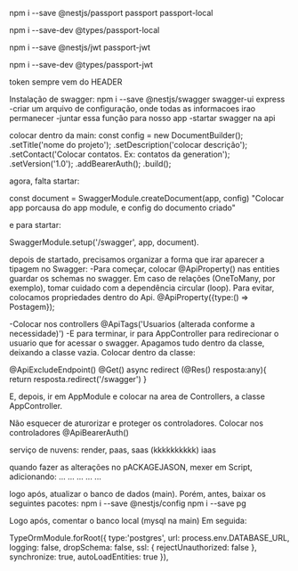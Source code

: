 npm i --save @nestjs/passport passport passport-local

npm i --save-dev @types/passport-local

npm i --save @nestjs/jwt passport-jwt

npm i --save-dev @types/passport-jwt

token sempre vem do HEADER

Instalação de swagger: npm i --save @nestjs/swagger swagger-ui express
-criar um arquivo de configuração, onde todas as informacoes irao permanecer
-juntar essa função para nosso app
-startar swagger na api

colocar dentro da main: 
const config = new DocumentBuilder();
.setTitle('nome do projeto');
.setDescription('colocar descrição');
.setContact('Colocar contatos. Ex: contatos da generation');
.setVersion('1.0');
.addBearerAuth();
.build();

agora, falta startar:

const document = SwaggerModule.createDocument(app, config) "Colocar app porcausa do app module, e config do documento criado"

e para startar:

SwaggerModule.setup('/swagger', app, document).

depois de startado, precisamos organizar a forma que irar aparecer a tipagem no Swagger:
-Para começar, colocar @ApiProperty() nas entities guardar os schemas no swagger. Em caso de relações (OneToMany, por exemplo), tomar cuidado com a dependência circular (loop). Para evitar, colocamos propriedades dentro do Api. @ApiProperty({type:() => Postagem});

-Colocar nos controllers @ApiTags('Usuarios (alterada conforme a necessidade)')
-E para terminar, ir para AppController para redirecionar o usuario que for acessar o swagger. Apagamos tudo dentro da classe, deixando a classe vazia. Colocar dentro da classe: 

@ApiExcludeEndpoint()
@Get()
async redirect (@Res() resposta:any){
    return resposta.redirect('/swagger')
}

E, depois, ir em AppModule e colocar na area de Controllers, a classe AppController.

Não esquecer de aturorizar e proteger os controladores. Colocar nos controladores @ApiBearerAuth()

serviço de nuvens:
render,
paas,
saas (kkkkkkkkkk)
iaas

quando fazer as alterações no pACKAGEJASON, mexer em Script, adicionando:
...
...
...
...
...

logo após, atualizar o banco de dados (main). Porém, antes, baixar os seguintes pacotes:
npm i --save @nestjs/config
npm i --save pg

Logo após, comentar o banco local (mysql na main)
Em seguida:

TypeOrmModule.forRoot({
    type:'postgres',
    url: process.env.DATABASE_URL,
    logging: false,
    dropSchema: false,
    ssl: {
        rejectUnauthorized: false
    },
    synchronize: true,
    autoLoadEntities: true
}),








